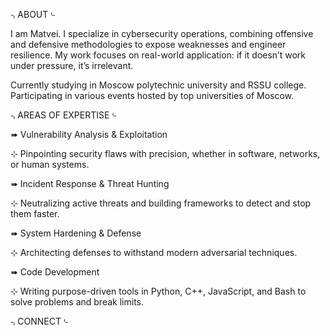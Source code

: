 ⌍ABOUT⌎

I am Matvei. I specialize in cybersecurity operations, combining offensive and defensive methodologies to expose weaknesses and engineer resilience. My work focuses on real-world application: if it doesn’t work under pressure, it’s irrelevant.

Currently studying in Moscow polytechnic university and RSSU college. Participating in various events hosted by top universities of Moscow.

⌍AREAS OF EXPERTISE⌎

➠ Vulnerability Analysis & Exploitation

⊹ 	Pinpointing security flaws with precision, whether in software, networks, or human systems.

➠ Incident Response & Threat Hunting

⊹ 	Neutralizing active threats and building frameworks to detect and stop them faster.

➠ System Hardening & Defense

⊹ Architecting defenses to withstand modern adversarial techniques.

➠ Code Development

⊹ Writing purpose-driven tools in Python, C++, JavaScript, and Bash to solve problems and break limits.

⌍CONNECT⌎

